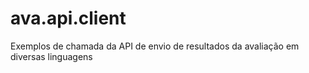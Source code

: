 # ava.api.client
Exemplos de chamada da API de envio de resultados da avaliação em diversas linguagens
